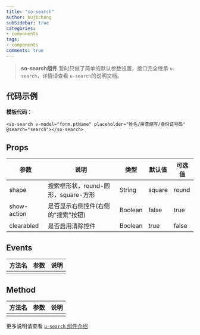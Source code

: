 ```yaml
---
title: "so-search"
author: bujichong
subSidebar: true
categories:
- components
tags:
- components
comments: true
---
```


>**so-search组件** 暂时只做了简单的默认参数设置，接口完全继承  `u-search`，详情请查看 `u-search`的说明文档。

## 代码示例

**模板代码**：

```vue
<so-search v-model="form.ptName" placeholder="姓名/拼音缩写/身份证号码" @search="search"></so-search>
```

## Props

| 参数        | 说明                                | 类型    | 默认值 | 可选值 |
| ----------- | ----------------------------------- | ------- | ------ | ------ |
| shape       | 搜索框形状，round-圆形，square-方形 | String  | square | round  |
| show-action | 是否显示右侧控件(右侧的"搜索"按钮)  | Boolean | false  | true   |
| clearabled  | 是否启用清除控件                    | Boolean | true   | false  |

## Events

| 方法名 | 参数 | 说明 |
| ------ | ---- | ---- |
|        |      |      |



## Method

| 方法名 | 参数 | 说明 |
| ------ | ---- | ---- |
|        |      |      |

更多说明请查看 [`u-search` 组件介绍](https://www.uviewui.com/components/search.html)